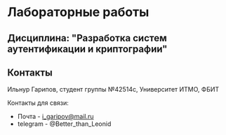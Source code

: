 # Лабораторные работы
## Дисциплина: "Разработка систем аутентификации и криптографии"

## Контакты
Ильнур Гарипов, студент группы №42514c, Университет ИТМО, ФБИТ

Контакты для связи:
- Почта - i_garipov@mail.ru
- telegram - @Better_than_Leonid
